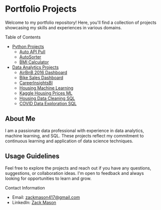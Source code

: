# Portfolio Projects

Welcome to my portfolio repository! Here, you'll find a collection of projects showcasing my skills and experiences in various domains.

Table of Contents
- [Python Projects](./Python)
  - [Auto API Pull](https://github.com/ZackMason417/Portfolio-Projects-/blob/main/Python/CryptoMarketAutoPull)
  - [AutoSorter](https://github.com/ZackMason417/Portfolio-Projects-/blob/main/Python/FileTypeAutoSorter)
  - [BMI Calculator](https://github.com/ZackMason417/Portfolio-Projects-/blob/main/Python/BMI-Calculator)
- [Data Analytics Projects](./Data-Analytics)
  - [AirBnB 2016 Dashboard](https://github.com/ZackMason417/Portfolio-Projects-/blob/main/Data-Analytics/Dashboards/Airbnb2016Dashboard)
  - [Bike Sales Dashboard](https://github.com/ZackMason417/Portfolio-Projects-/blob/main/Data-Analytics/Dashboards/BikeRentAnalysisDashboard)
  - [CareerInsightsBI](https://github.com/ZackMason417/Portfolio-Projects-/blob/main/Data-Analytics/Dashboards/CareerInsightsBI)
  - [Housing Machine Learning](https://github.com/ZackMason417/Portfolio-Projects-/blob/main/Data-Analytics/Machine-Learning/HousingPricePredictionML)
  - [Kaggle Housing Prices ML](https://github.com/ZackMason417/Portfolio-Projects-/blob/main/Data-Analytics/Machine-Learning/KaggleHousingPricesML)
  - [Housing Data Cleaning SQL](https://github.com/ZackMason417/Portfolio-Projects-/blob/main/Data-Analytics/SQL/HousingDataCleaningSQL)
  - [COVID Data Exploration SQL](https://github.com/ZackMason417/Portfolio-Projects-/blob/main/Data-Analytics/SQL/NZCovidDataExplorationSQL)


## About Me

I am a passionate data professional with experience in data analytics, machine learning, and SQL. These projects reflect my commitment to continuous learning and application of data science techniques.

## Usage Guidelines

Feel free to explore the projects and reach out if you have any questions, suggestions, or collaboration ideas. I'm open to feedback and always looking for opportunities to learn and grow.

Contact Information
- Email: zackmason417@gmail.com
- LinkedIn: [Zack Mason](https://www.linkedin.com/in/zack-mason-8a901828b/)
